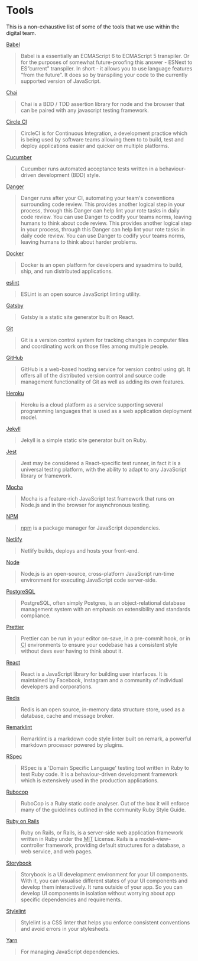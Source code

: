 # Tools

This is a non-exhaustive list of some of the tools that we use within the digital team.

[Babel](https://babeljs.io/)

> Babel is a essentially an ECMAScript 6 to ECMAScript 5 transpiler. Or for the purposes of somewhat future-proofing this answer - ESNext to ES”current” transpiler. In short - it allows you to use language features “from the future”. It does so by transpiling your code to the currently supported version of JavaScript.

[Chai](http://chaijs.com/)

> Chai is a BDD / TDD assertion library for node and the browser that can be paired with any javascript testing framework.

[Circle CI](https://circleci.com/)

> CircleCI is for Continuous Integration, a development practice which is being used by software teams allowing them to to build, test and deploy applications easier and quicker on multiple platforms.

[Cucumber](https://cucumber.io/)

> Cucumber runs automated acceptance tests written in a behaviour-driven development (BDD) style.

[Danger](https://github.com/danger/danger)

> Danger runs after your CI, automating your team's conventions surrounding code review. This provides another logical step in your process, through this Danger can help lint your rote tasks in daily code review. You can use Danger to codify your teams norms, leaving humans to think about code review. This provides another logical step in your process, through this Danger can help lint your rote tasks in daily code review. You can use Danger to codify your teams norms, leaving humans to think about harder problems.

[Docker](https://www.docker.com/)

> Docker is an open platform for developers and sysadmins to build, ship, and run distributed applications.

[eslint](https://eslint.org/)

> ESLint is an open source JavaScript linting utility.

[Gatsby](https://www.gatsbyjs.org/)

> Gatsby is a static site generator built on React.

[Git](https://www.atlassian.com/git/tutorials/what-is-git)

> Git is a version control system for tracking changes in computer files and coordinating work on those files among multiple people.

[GitHub](https://github.com/)

> GitHub is a web-based hosting service for version control using git. It offers all of the distributed version control and source code management functionality of Git as well as adding its own features.

[Heroku](https://heroku.com)

> Heroku is a cloud platform as a service supporting several programming languages that is used as a web application deployment model.

[Jekyll](https://jekyllrb.com/)

> Jekyll is a simple static site generator built on Ruby.

[Jest](https://facebook.github.io/jest/)

> Jest may be considered a React-specific test runner, in fact it is a universal testing platform, with the ability to adapt to any JavaScript library or framework.

[Mocha](https://mochajs.org/)

> Mocha is a feature-rich JavaScript test framework that runs on Node.js and in the browser for asynchronous testing.

[NPM](https://www.npmjs.com/)

> <abbr title="node package manager">npm</abbr> is a package manager for JavaScript dependencies.

[Netlify](https://www.netlify.com/)

> Netlify builds, deploys and hosts your front-end.

[Node](https://nodejs.org/en/)

> Node.js is an open-source, cross-platform JavaScript run-time environment for executing JavaScript code server-side.

[PostgreSQL](https://www.postgresql.org/)

> PostgreSQL, often simply Postgres, is an object-relational database management system with an emphasis on extensibility and standards compliance.

[Prettier](https://prettier.io/)

> Prettier can be run in your editor on-save, in a pre-commit hook, or in <abbr title="Continuous Integration">CI</abbr> environments to ensure your codebase has a consistent style without devs ever having to think about it.

[React](https://reactjs.org/)

> React is a JavaScript library for building user interfaces. It is maintained by Facebook, Instagram and a community of individual developers and corporations.

[Redis](https://redis.io/)

> Redis is an open source, in-memory data structure store, used as a database, cache and message broker.

[Remarklint](https://github.com/remarkjs/remark-lint)

> Remarklint is a markdown code style linter built on remark, a powerful markdown processor powered by plugins.

[RSpec](http://rspec.info/)

> RSpec is a 'Domain Specific Language' testing tool written in Ruby to test Ruby code. It is a behaviour-driven development framework which is extensively used in the production applications.

[Rubocop](https://github.com/bbatsov/rubocop)

> RuboCop is a Ruby static code analyser. Out of the box it will enforce many of the guidelines outlined in the community Ruby Style Guide.

[Ruby on Rails](http://rubyonrails.org/)

> Ruby on Rails, or Rails, is a server-side web application framework written in Ruby under the <abbr title="Massachusetts Institute of Technology">MIT</abbr> License. Rails is a model–view–controller framework, providing default structures for a database, a web service, and web pages.

[Storybook](https://storybook.js.org/)

> Storybook is a UI development environment for your UI components. With it, you can visualise different states of your UI components and develop them interactively. It runs outside of your app. So you can develop UI components in isolation without worrying about app specific dependencies and requirements.

[Stylelint](https://github.com/stylelint/stylelint)

> Stylelint is a CSS linter that helps you enforce consistent conventions and avoid errors in your stylesheets.

[Yarn](https://yarnpkg.com/en/)

> For managing JavaScript dependencies.
